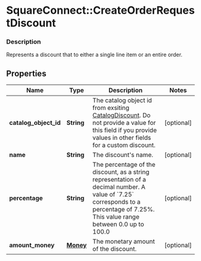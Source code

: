 # SquareConnect::CreateOrderRequestDiscount

### Description

Represents a discount that to either a single line item or an entire order.

## Properties
Name | Type | Description | Notes
------------ | ------------- | ------------- | -------------
**catalog_object_id** | **String** | The catalog object id from exsiting [CatalogDiscount](#type-catalogdiscount).  Do not provide a value for this field if you provide values in other fields for a custom discount. | [optional] 
**name** | **String** | The discount&#39;s name. | [optional] 
**percentage** | **String** | The percentage of the discount, as a string representation of a decimal number.  A value of &#x60;7.25&#x60; corresponds to a percentage of 7.25%. This value range between 0.0 up to 100.0 | [optional] 
**amount_money** | [**Money**](Money.md) | The monetary amount of the discount. | [optional] 


